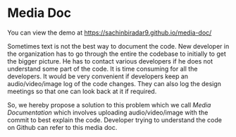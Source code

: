 # Media Doc
You can view the demo at https://sachinbiradar9.github.io/media-doc/

Sometimes text is not the best way to document the code. New developer in the organization has to go through the entire the codebase to initially to get the bigger picture. He has to contact various developers if he does not understand some part of the code. It is time consuming for all the developers. It would be very convenient if developers keep an audio/video/image log of the code changes. They can also log the design meetings so that one can look back at it if required.

So, we hereby propose a solution to this problem which we call _Media Documentation_ which involves uploading audio/video/image with the commit to best explain the code. Developer trying to understand the code on Github can refer to this media doc.
